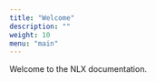 ```yaml
---
title: "Welcome"
description: ""
weight: 10
menu: "main"
---
```


Welcome to the NLX documentation.
